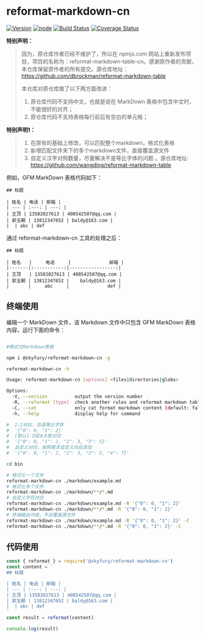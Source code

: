 # reformat-markdown-cn

[![Version](https://img.shields.io/badge/npm-6+-green.svg)](https://www.npmjs.org/package/reformat-markdown-table)
[![node](https://img.shields.io/badge/node->_v14-green.svg)](https://nodejs.org/en/)
[![Build Status](https://img.shields.io/travis/dbrockman/reformat-markdown-table/master.svg?style=flat)](https://travis-ci.org/dbrockman/reformat-markdown-table)
[![Coverage Status](http://img.shields.io/coveralls/dbrockman/reformat-markdown-table.svg?style=flat)](https://coveralls.io/r/dbrockman/reformat-markdown-table?branch=master)


**特别声明：**

>因为，原仓库作者已经不维护了，所以在 npmjs.com 网站上重新发布项目，项目的名称为：reformat-markdown-table-cn。感谢原作者的贡献，本仓库保留原作者的所有提交。源仓库地址：https://github.com/dbrockman/reformat-markdown-table
>
>本仓库对原仓库做了以下两方面改进：
>1. 原仓库代码不支持中文，也就是说在 MarkDown 表格中包含中文时，不能很好的对齐；
>2. 原仓库代码不支持表格每行前后有空白的单元格；

**特别声明1：**

> 1. 在原有的基础上修改，可以匹配整个markdown，格式化表格
> 2. 新增匹配文件夹下的多个markdown文件，直接覆盖源文件
> 3. 自定义汉字对照数量，尽量解决不是等比字体的问题
> 。源仓库地址: https://github.com/wangding/reformat-markdown-table

例如，GFM MarkDown 表格代码如下：

```
## 标题

| 姓名 | 电话 | 邮箱 |
| --- | :---: | ---: |
| 王顶 | 13582027613 | 408542507@qq.com |
| 郭玉朝 | 13812347652 | baldy@163.com |
|  | abc | def
```

通过 reformat-markdown-cn 工具的处理之后：

```
## 标题

| 姓名   |     电话     |              邮箱 |
|-------|:-----------:|-----------------:|
| 王顶   | 13582027613 | 408542507@qq.com |
| 郭玉朝 | 13812347652 |    baldy@163.com |
|       |     abc     |              def |
```

## 终端使用

编辑一个 MarkDown 文件，该 Markdown 文件中只包含 GFM MarkDown 表格内容，运行下面的命令：

```bash

#格式化Markdown表格

npm i @skyfury/reformat-markdown-cn -g

reformat-markdown-cn -h

Usage: reformat-markdown-cn [options] <files|directories|globs>

Options:
  -V, --version          output the version number
  -R, --reformat [type]  check another rules and reformat markdown table, (default: {"0": 0, "1": 2, "2": 3, "3": 5})
  -C, --cat              only cat format markdown content (default: false)
  -h, --help             display help for command

#  1:2对应，合适等比字体
#  '{"0": 0, "1": 2}'
#  [默认] IDEA大致对应
#  '{"0": 0, "1": 2, "2": 3, "3": 5}'
#  自定义对应，按照需求自定义向后添加
#  '{"0": 0, "1": 2, "2": 3, "3": 5, "4": 7}'

cd bin

# 格式化一个文件
reformat-markdown-cn ./markdown/example.md 
# 格式化多个文件
reformat-markdown-cn ./markdown/**/*.md
# 自定义字符对应
reformat-markdown-cn ./markdown/example.md -R '{"0": 0, "1": 2}'
reformat-markdown-cn ./markdown/**/*.md -R '{"0": 0, "1": 2}'
# 终端输出内容，不会覆盖源文件
reformat-markdown-cn ./markdown/example.md -R '{"0": 0, "1": 2}' -C
reformat-markdown-cn ./markdown/**/*.md -R '{"0": 0, "1": 2}' -C
```

## 代码使用

```javascript
const { reformat } = require('@skyfury/reformat-markdown-cn')
const content = `
## 标题

| 姓名 | 电话 | 邮箱 |
| --- | :---: | ---: |
| 王顶 | 13582027613 | 408542507@qq.com |
| 郭玉朝 | 13812347652 | baldy@163.com |
|  | abc | def
`
const result = reformat(content)

console.log(result)
```


